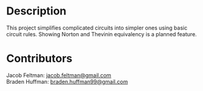 # Description
This project simplifies complicated circuits into simpler ones using basic circuit rules. Showing Norton and Thevinin equivalency is a planned feature.

# Contributors
Jacob Feltman: jacob.feltman@gmail.com\
Braden Huffman: braden.huffman99@gmail.com
